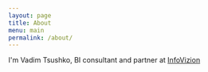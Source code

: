 ```yaml
---
layout: page
title: About
menu: main
permalink: /about/
---
```



I'm Vadim Tsushko, BI consultant and partner at [InfoVizion][inqlik]

[inqlik]: http://www.infovizion.ru  

